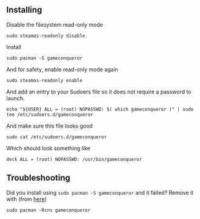 
## Installing

Disable the filesystem read-only mode

```
sudo steamos-readonly disable
```

Install

```
sudo pacman -S gameconqueror
```

And for safety, enable read-only mode again

```
sudo steamos-readonly enable
```

And add an entry to your Sudoers file so it does not require a password to launch.

```
echo "${USER} ALL = (root) NOPASSWD: $( which gameconqueror )" | sudo tee /etc/sudoers.d/gameconqueror
```

And make sure this file looks good

```
sudo cat /etc/sudoers.d/gameconqueror
```

Which should look something like

```
deck ALL = (root) NOPASSWD: /usr/bin/gameconqueror
```

## Troubleshooting

Did you install using `sudo pacman -S gameconqueror` and it failed? Remove it with (from [here](https://linux-packages.com/arch-linux/package/gameconqueror))

```
sudo pacman -Rcns gameconqueror
```
